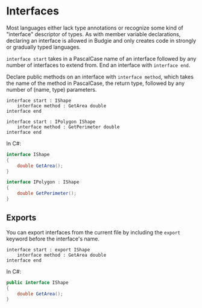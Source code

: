 # Interfaces

Most languages either lack type annotations or recognize some kind of "interface" descriptor of types.
As with member variable declarations, declaring an interface is allowed in Budgie and only creates code in strongly or gradually typed languages.

`interface start` takes in a PascalCase name of an interface followed by any number of interfaces to extend from.
End an interface with `interface end`.

Declare public methods on an interface with `interface method`, which takes the name of the method in PascalCase, the return type, followed by any number of (name, type) parameters.

```budgie
interface start : IShape
    interface method : GetArea double
interface end

interface start : IPolygon IShape
    interface method : GetPerimeter double
interface end
```

In C#:

```csharp
interface IShape
{
    double GetArea();
}

interface IPolygon : IShape
{
    double GetPerimeter();
}
```

## Exports

You can export interfaces from the current file by including the `export` keyword before the interface's name.

```budgie
interface start : export IShape
    interface method : GetArea double
interface end
```

In C#:

```csharp
public interface IShape
{
    double GetArea();
}
```
